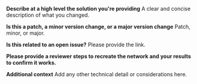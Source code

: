 **Describe at a high level the solution you're providing**
A clear and concise description of what you changed.

**Is this a patch, a minor version change, or a major version change**
Patch, minor, or major.

**Is this related to an open issue?**
Please provide the link.

**Please provide a reviewer steps to recreate the network and your results to confirm it works.**

**Additional context**
Add any other technical detail or considerations here.
